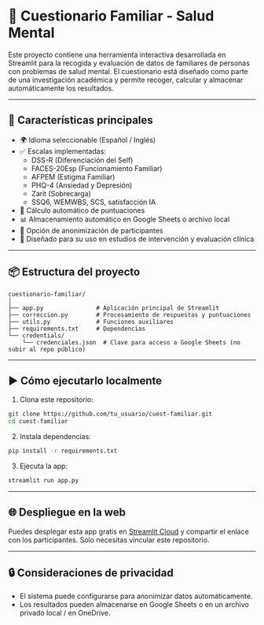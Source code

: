 # 🧠 Cuestionario Familiar - Salud Mental

Este proyecto contiene una herramienta interactiva desarrollada en Streamlit para la recogida y evaluación de datos de familiares de personas con problemas de salud mental. El cuestionario está diseñado como parte de una investigación académica y permite recoger, calcular y almacenar automáticamente los resultados.

---

## 🚀 Características principales

- 🌍 Idioma seleccionable (Español / Inglés)
- ✅ Escalas implementadas:
  - DSS-R (Diferenciación del Self)
  - FACES-20Esp (Funcionamiento Familiar)
  - AFPEM (Estigma Familiar)
  - PHQ-4 (Ansiedad y Depresión)
  - Zarit (Sobrecarga)
  - SSQ6, WEMWBS, SCS, satisfacción IA
- 🧮 Cálculo automático de puntuaciones
- 📊 Almacenamiento automático en Google Sheets o archivo local
- 🔐 Opción de anonimización de participantes
- 🧠 Diseñado para su uso en estudios de intervención y evaluación clínica

---

## 📦 Estructura del proyecto

```
cuestionario-familiar/
│
├── app.py               # Aplicación principal de Streamlit
├── correccion.py        # Procesamiento de respuestas y puntuaciones
├── utils.py             # Funciones auxiliares
├── requirements.txt     # Dependencias
└── credentials/
    └── credenciales.json  # Clave para acceso a Google Sheets (no subir al repo público)
```

---

## ▶️ Cómo ejecutarlo localmente

1. Clona este repositorio:
```bash
git clone https://github.com/tu_usuario/cuest-familiar.git
cd cuest-familiar
```

2. Instala dependencias:
```bash
pip install -r requirements.txt
```

3. Ejecuta la app:
```bash
streamlit run app.py
```

---

## 🌐 Despliegue en la web

Puedes desplegar esta app gratis en [Streamlit Cloud](https://share.streamlit.io/) y compartir el enlace con los participantes. Solo necesitas vincular este repositorio.

---

## 🔒 Consideraciones de privacidad

- El sistema puede configurarse para anonimizar datos automáticamente.
- Los resultados pueden almacenarse en Google Sheets o en un archivo privado local / en OneDrive.


